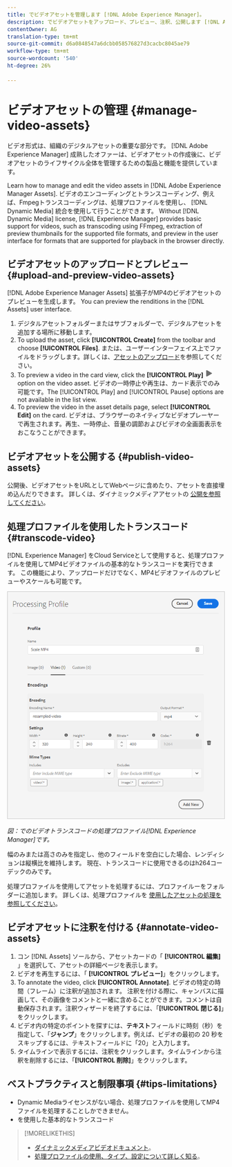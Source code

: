 ```yaml
---
title: でビデオアセットを管理します [!DNL Adobe Experience Manager]。
description: でビデオアセットをアップロード、プレビュー、注釈、公開します [!DNL Adobe Experience Manager]。
contentOwner: AG
translation-type: tm+mt
source-git-commit: d6a0848547a6dcbb058576827d3cacbc8045ae79
workflow-type: tm+mt
source-wordcount: '540'
ht-degree: 26%

---
```



# ビデオアセットの管理 {#manage-video-assets}

ビデオ形式は、組織のデジタルアセットの重要な部分です。 [!DNL Adobe Experience Manager] 成熟したオファーは、ビデオアセットの作成後に、ビデオアセットのライフサイクル全体を管理するための製品と機能を提供しています。

Learn how to manage and edit the video assets in [!DNL Adobe Experience Manager Assets]. ビデオのエンコーディングとトランスコーディング、例えば、Fmpegトランスコーディングは、処理プロファイルを使用し、 [!DNL Dynamic Media] 統合を使用して行うことができます。 Without [!DNL Dynamic Media] license, [!DNL Experience Manager] provides basic support for videos, such as transcoding using FFmpeg, extraction of preview thumbnails for the supported file formats, and preview in the user interface for formats that are supported for playback in the browser directly.

## ビデオアセットのアップロードとプレビュー {#upload-and-preview-video-assets}

[!DNL Adobe Experience Manager Assets] 拡張子がMP4のビデオアセットのプレビューを生成します。 You can preview the renditions in the [!DNL Assets] user interface.

1. デジタルアセットフォルダーまたはサブフォルダーで、デジタルアセットを追加する場所に移動します。
1. To upload the asset, click **[!UICONTROL Create]** from the toolbar and choose **[!UICONTROL Files]**. または、ユーザーインターフェイス上でファイルをドラッグします。詳しくは、[アセットのアップロード](manage-digital-assets.md#uploading-assets)を参照してください。
1. To preview a video in the card view, click the **[!UICONTROL Play]** ![play option](assets/do-not-localize/play.png) option on the video asset. ビデオの一時停止や再生は、カード表示でのみ可能です。The [!UICONTROL Play] and [!UICONTROL Pause] options are not available in the list view.
1. To preview the video in the asset details page, select **[!UICONTROL Edit]** on the card. ビデオは、ブラウザーのネイティブなビデオプレーヤーで再生されます。再生、一時停止、音量の調節およびビデオの全画面表示をおこなうことができます。

## ビデオアセットを公開する {#publish-video-assets}

公開後、ビデオアセットをURLとしてWebページに含めたり、アセットを直接埋め込んだりできます。 詳しくは、ダイナミックメディアアセットの [公開を参照してください](/help/assets/dynamic-media/publishing-dynamicmedia-assets.md)。

## 処理プロファイルを使用したトランスコード {#transcode-video}

[!DNL Experience Manager] をCloud Serviceとして使用すると、処理プロファイルを使用してMP4ビデオファイルの基本的なトランスコードを実行できます。 この機能により、アップロードだけでなく、MP4ビデオファイルのプレビューやスケールも可能です。

![Experience Managerでのビデオトランスコードの処理プロファイルの作成](assets/video-processing-profile-for-mp4.png)

*図：でのビデオトランスコードの処理プロファイル[!DNL Experience Manager]です。*

幅のみまたは高さのみを指定し、他のフィールドを空白にした場合、レンディションは縦横比を維持します。 現在、トランスコードに使用できるのはh264コーデックのみです。

処理プロファイルを使用してアセットを処理するには、プロファイルーをフォルダーに追加します。 詳しくは、処理プロファイルを [使用したアセットの処理を参照してください](/help/assets/asset-microservices-configure-and-use.md#use-profiles)。

## ビデオアセットに注釈を付ける {#annotate-video-assets}

1. コン [!DNL Assets] ソールから、アセットカードの「 **[!UICONTROL 編集]** 」を選択して、アセットの詳細ページを表示します。
1. ビデオを再生するには、「 **[!UICONTROL プレビュー]**」をクリックします。
1. To annotate the video, click **[!UICONTROL Annotate]**. ビデオの特定の時間（フレーム）に注釈が追加されます。 注釈を付ける際に、キャンバスに描画して、その画像をコメントと一緒に含めることができます。コメントは自動保存されます。注釈ウィザードを終了するには、「**[!UICONTROL 閉じる]**」をクリックします。
1. ビデオ内の特定のポイントを探すには、**テキスト**&#x200B;フィールドに時刻（秒）を指定して、「**ジャンプ**」をクリックします。例えば、ビデオの最初の 20 秒をスキップするには、テキストフィールドに「20」と入力します。
1. タイムラインで表示するには、注釈をクリックします。タイムラインから注釈を削除するには、「**[!UICONTROL 削除]**」をクリックします。

## ベストプラクティスと制限事項 {#tips-limitations}

* Dynamic Mediaライセンスがない場合、処理プロファイルを使用してMP4ファイルを処理することしかできません。
* を使用した基本的なトランスコード

>[!MORELIKETHIS]
>
>* [ダイナミックメディアビデオドキュメント](/help/assets/dynamic-media/video.md)。
>* [処理プロファイルの使用、タイプ、設定について詳しく知る](/help/assets/asset-microservices-configure-and-use.md)。

